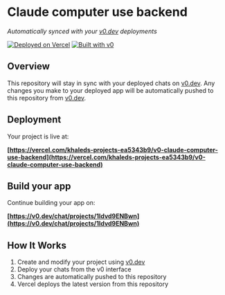 # Claude computer use backend

*Automatically synced with your [v0.dev](https://v0.dev) deployments*

[![Deployed on Vercel](https://img.shields.io/badge/Deployed%20on-Vercel-black?style=for-the-badge&logo=vercel)](https://vercel.com/khaleds-projects-ea5343b9/v0-claude-computer-use-backend)
[![Built with v0](https://img.shields.io/badge/Built%20with-v0.dev-black?style=for-the-badge)](https://v0.dev/chat/projects/1Idvd9ENBwn)

## Overview

This repository will stay in sync with your deployed chats on [v0.dev](https://v0.dev).
Any changes you make to your deployed app will be automatically pushed to this repository from [v0.dev](https://v0.dev).

## Deployment

Your project is live at:

**[https://vercel.com/khaleds-projects-ea5343b9/v0-claude-computer-use-backend](https://vercel.com/khaleds-projects-ea5343b9/v0-claude-computer-use-backend)**

## Build your app

Continue building your app on:

**[https://v0.dev/chat/projects/1Idvd9ENBwn](https://v0.dev/chat/projects/1Idvd9ENBwn)**

## How It Works

1. Create and modify your project using [v0.dev](https://v0.dev)
2. Deploy your chats from the v0 interface
3. Changes are automatically pushed to this repository
4. Vercel deploys the latest version from this repository
